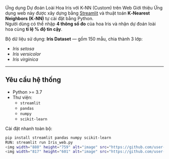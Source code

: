Ứng dụng Dự đoán Loài Hoa Iris với K‑NN (Custom) trên Web
Giới thiệu
Ứng dụng web này được xây dựng bằng [Streamlit](https://streamlit.io/) và thuật toán **K‑Nearest Neighbors (K‑NN)** tự cài đặt bằng Python.  
Người dùng có thể nhập **4 thông số đo** của hoa Iris và nhận dự đoán loài hoa cùng **tỉ lệ % độ tin cậy**.

Bộ dữ liệu sử dụng: **Iris Dataset** — gồm 150 mẫu, chia thành 3 lớp:
- *Iris setosa*
- *Iris versicolor*
- *Iris virginica*

---

##  Yêu cầu hệ thống
- Python >= 3.7
- Thư viện:
  - `streamlit`
  - `pandas`
  - `numpy`
  - `scikit-learn`

Cài đặt nhanh toàn bộ:
```bash
pip install streamlit pandas numpy scikit-learn
RUN: streamlit run Iris_web.py
<img width="880" height="759" alt="image" src="https://github.com/user-attachments/assets/02894fe6-6dc5-420f-9b37-9f09c81ec241" />
<img width="817" height="601" alt="image" src="https://github.com/user-attachments/assets/43d675cb-fc02-4c28-bfc2-be7e62486ee4" />
